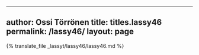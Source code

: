 
---
author: Ossi Törrönen
title: titles.lassy46
permalink: /lassy46/
layout: page
---
{% translate_file _lassyt/lassy46/lassy46.md %}